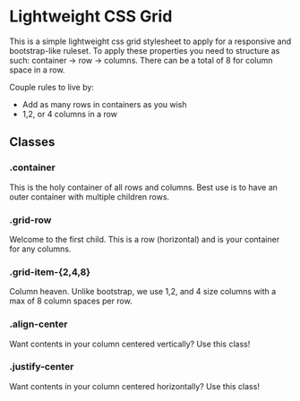 # Lightweight CSS Grid
This is a simple lightweight css grid stylesheet to apply for a responsive and bootstrap-like ruleset. To apply these properties you need to structure as such: container -> row -> columns. There can be a total of 8 for column space in a row.

Couple rules to live by:
- Add as many rows in containers as you wish
- 1,2, or 4 columns in a row

## Classes

### .container
This is the holy container of all rows and columns. Best use is to have an outer container with multiple children rows.

### .grid-row
Welcome to the first child. This is a row (horizontal) and is your container for any columns.

### .grid-item-{2,4,8}
Column heaven. Unlike bootstrap, we use 1,2, and 4 size columns with a max of 8 column spaces per row.

### .align-center
Want contents in your column centered vertically? Use this class!

### .justify-center
Want contents in your column centered horizontally? Use this class!